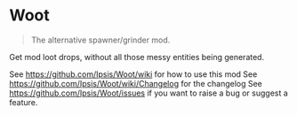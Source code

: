 # Woot

> The alternative spawner/grinder mod.

Get mod loot drops, without all those messy entities being generated.

See https://github.com/Ipsis/Woot/wiki for how to use this mod
See https://github.com/Ipsis/Woot/wiki/Changelog for the changelog
See https://github.com/Ipsis/Woot/issues if you want to raise a bug or suggest a feature.

